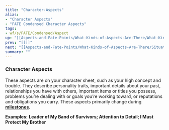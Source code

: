 ```yaml
---
title: "Character-Aspects"
alias:
- "Character Aspects"
- "FATE Condensed Character Aspects"
tags:
- wf/s/FATE/Condensed/Aspect
up: "[[Aspects-and-Fate-Points/What-Kinds-of-Aspects-Are-There/What-Kinds-of-Aspects-Are-There]]"
prev: "[[]]"
next: "[[Aspects-and-Fate-Points/What-Kinds-of-Aspects-Are-There/Situation-Aspects]]"
summary: ""
---
```

### Character Aspects

These aspects are on your character sheet, such as your high concept and trouble. They describe personality traits, important details about your past, relationships you have with others, important items or titles you possess, problems you’re dealing with or goals you’re working toward, or reputations and obligations you carry. These aspects primarily change during **[milestones](../../Advancement/Milestones.md)**.

**Examples:** **Leader of My Band of Survivors; Attention to Detail; I Must Protect My Brother**